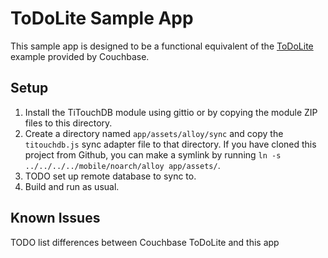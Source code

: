 # ToDoLite Sample App

This sample app is designed to be a functional equivalent of the [ToDoLite](https://github.com/couchbaselabs/ToDoLite-iOS)
example provided by Couchbase.

## Setup

1. Install the TiTouchDB module using gittio or by copying the module ZIP files to this directory.
1. Create a directory named `app/assets/alloy/sync` and copy the `titouchdb.js` sync adapter file
   to that directory.  If you have cloned this project from Github, you can make a symlink by
   running `ln -s ../../../../mobile/noarch/alloy app/assets/`.
1. TODO set up remote database to sync to.
1. Build and run as usual.

## Known Issues

TODO list differences between Couchbase ToDoLite and this app